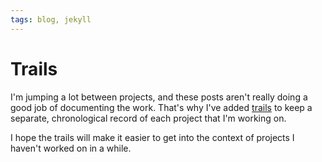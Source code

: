 ```yaml
---
tags: blog, jekyll
---
```


# Trails

I'm jumping a lot between projects, and these posts aren't really doing a good job of documenting the work. That's why I've added [trails](../trails.md) to keep a separate, chronological record of each project that I'm working on.

I hope the trails will make it easier to get into the context of projects I haven't worked on in a while.
